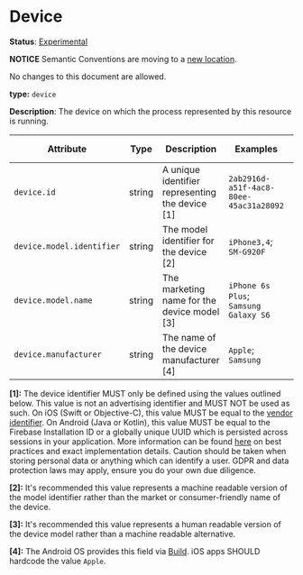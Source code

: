 # Device

**Status**: [Experimental](../../document-status.md)

**NOTICE** Semantic Conventions are moving to a
[new location](http://github.com/open-telemetry/semantic-conventions).

No changes to this document are allowed.

**type:** `device`

**Description**: The device on which the process represented by this resource is running.

<!-- semconv device -->
| Attribute  | Type | Description  | Examples  | Requirement Level |
|---|---|---|---|---|
| `device.id` | string | A unique identifier representing the device [1] | `2ab2916d-a51f-4ac8-80ee-45ac31a28092` | Recommended |
| `device.model.identifier` | string | The model identifier for the device [2] | `iPhone3,4`; `SM-G920F` | Recommended |
| `device.model.name` | string | The marketing name for the device model [3] | `iPhone 6s Plus`; `Samsung Galaxy S6` | Recommended |
| `device.manufacturer` | string | The name of the device manufacturer [4] | `Apple`; `Samsung` | Recommended |

**[1]:** The device identifier MUST only be defined using the values outlined below. This value is not an advertising identifier and MUST NOT be used as such. On iOS (Swift or Objective-C), this value MUST be equal to the [vendor identifier](https://developer.apple.com/documentation/uikit/uidevice/1620059-identifierforvendor). On Android (Java or Kotlin), this value MUST be equal to the Firebase Installation ID or a globally unique UUID which is persisted across sessions in your application. More information can be found [here](https://developer.android.com/training/articles/user-data-ids) on best practices and exact implementation details. Caution should be taken when storing personal data or anything which can identify a user. GDPR and data protection laws may apply, ensure you do your own due diligence.

**[2]:** It's recommended this value represents a machine readable version of the model identifier rather than the market or consumer-friendly name of the device.

**[3]:** It's recommended this value represents a human readable version of the device model rather than a machine readable alternative.

**[4]:** The Android OS provides this field via [Build](https://developer.android.com/reference/android/os/Build#MANUFACTURER). iOS apps SHOULD hardcode the value `Apple`.
<!-- endsemconv -->
